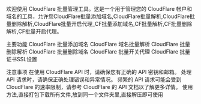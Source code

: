 欢迎使用 CloudFlare 批量管理工具。这是一个用于管理您的 CloudFlare 帐户和域名的工具，允许您CloudFlare批量添加域名,CloudFlare批量解析,CloudFlare批量删除解析,CloudFlare批量开启代理_CF批量添加域名,CF批量解析,CF批量删除解析,CF批量开启代理。

主要功能
CloudFlare 批量添加域名
CloudFlare 域名批量解析
CloudFlare 批量删除解析
CloudFlare 批量删除域名
CloudFlare 批量开关代理
CloudFlare 批量证书SSL设置

注意事项
在使用 CloudFlare API 时，请确保您有正确的 API 密钥和邮箱。
处理 API 请求时，请确保正确处理错误和异常情况。
频繁的 API 请求可能会受到 CloudFlare 的速率限制，请参考 CloudFlare 的 API 文档以了解更多详情。
使用方法,直接打包下载所有文件,放到同一个文件夹里,直接解压即可使用
